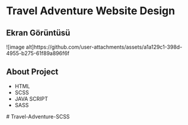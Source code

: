 <h1>Travel Adventure Website Design</h1>

<h2>Ekran Görüntüsü</h2>
![image alt]https://github.com/user-attachments/assets/a1a129c1-398d-4955-b275-61f89a896f6f

<h2>About Project</h2>

<ul>
<li>HTML</li>
<li>SCSS</li>
<li>JAVA SCRIPT</li>
<li>SASS</li>
</ul>

#   T r a v e l - A d v e n t u r e - S C S S 
 
 
